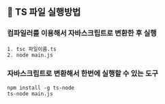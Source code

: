 ##  🎨 TS 파일 실행방법



### 컴파일러를 이용해서 자바스크립트로 변환한 후 실행

```
1. tsc 파일이름.ts
2. node main.js
```



### 자바스크립트로 변환해서 한번에 실행할 수 있는 도구

```
npm install -g ts-node
ts-node main.js
```



